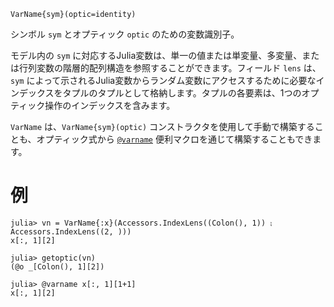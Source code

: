 ```
VarName{sym}(optic=identity)
```

シンボル `sym` とオプティック `optic` のための変数識別子。

モデル内の `sym` に対応するJulia変数は、単一の値または単変量、多変量、または行列変数の階層的配列構造を参照することができます。フィールド `lens` は、`sym` によって示されるJulia変数からランダム変数にアクセスするために必要なインデックスをタプルのタプルとして格納します。タプルの各要素は、1つのオプティック操作のインデックスを含みます。

`VarName` は、`VarName{sym}(optic)` コンストラクタを使用して手動で構築することも、オプティック式から [`@varname`](@ref) 便利マクロを通じて構築することもできます。

# 例

```jldoctest; setup=:(using Accessors)
julia> vn = VarName{:x}(Accessors.IndexLens((Colon(), 1)) ⨟ Accessors.IndexLens((2, )))
x[:, 1][2]

julia> getoptic(vn)
(@o _[Colon(), 1][2])

julia> @varname x[:, 1][1+1]
x[:, 1][2]
```
